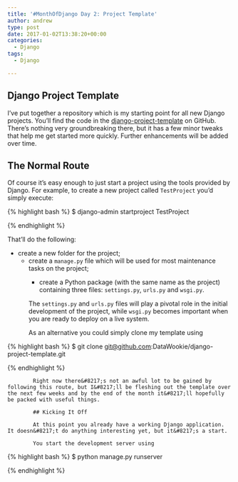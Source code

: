 ```yaml
---
title: '#MonthOfDjango Day 2: Project Template'
author: andrew
type: post
date: 2017-01-02T13:38:20+00:00
categories:
  - Django
tags:
  - Django

---
```

## Django Project Template

I&#8217;ve put together a repository which is my starting point for all new Django projects. You&#8217;ll find the code in the [django-project-template][1] on GitHub. There&#8217;s nothing very groundbreaking there, but it has a few minor tweaks that help me get started more quickly. Further enhancements will be added over time.

## The Normal Route

Of course it&#8217;s easy enough to just start a project using the tools provided by Django. For example, to create a new project called `TestProject` you&#8217;d simply execute:

{% highlight bash %}
$ django-admin startproject TestProject
  
{% endhighlight %}

That&#8217;ll do the following:

  * create a new folder for the project; 
      * create a `manage.py` file which will be used for most maintenance tasks on the project; 
          * create a Python package (with the same name as the project) containing three files: `settings.py`, `urls.py` and `wsgi.py`. </ul> 
            The `settings.py` and `urls.py` files will play a pivotal role in the initial development of the project, while `wsgi.py` becomes important when you are ready to deploy on a live system.
            
            As an alternative you could simply clone my template using

{% highlight bash %}
            $ git clone git@github.com:DataWookie/django-project-template.git
  
{% endhighlight %}
  
            Right now there&#8217;s not an awful lot to be gained by following this route, but I&#8217;ll be fleshing out the template over the next few weeks and by the end of the month it&#8217;ll hopefully be packed with useful things.
            
            ## Kicking It Off
            
            At this point you already have a working Django application. It doesn&#8217;t do anything interesting yet, but it&#8217;s a start.
            
            You start the development server using

{% highlight bash %}
            $ python manage.py runserver
  
{% endhighlight %}

 [1]: https://github.com/DataWookie/django-project-template
